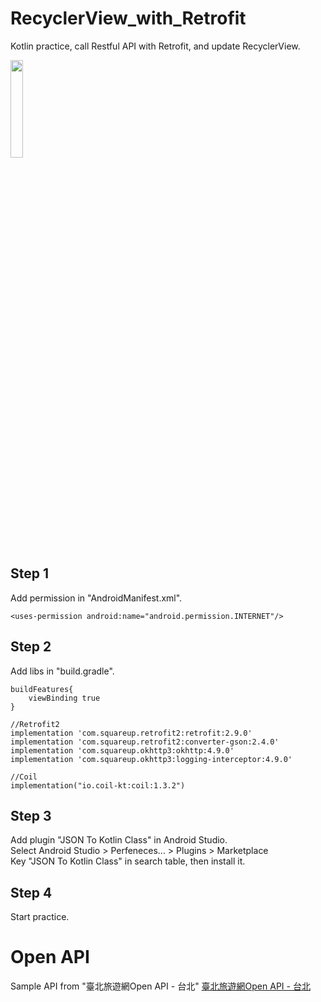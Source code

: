 # RecyclerView_with_Retrofit
Kotlin practice, call Restful API with Retrofit, and update RecyclerView.  

<img src="https://github.com/stephenKD/SampleRecycleView/blob/master/app/src/main/res/drawable/sample_pic.png?raw=true" width=20% height=20%/>

## Step 1
Add permission in "AndroidManifest.xml".
```
<uses-permission android:name="android.permission.INTERNET"/>
```

## Step 2
Add libs in "build.gradle".
```
buildFeatures{
    viewBinding true
}

//Retrofit2
implementation 'com.squareup.retrofit2:retrofit:2.9.0'
implementation 'com.squareup.retrofit2:converter-gson:2.4.0'
implementation 'com.squareup.okhttp3:okhttp:4.9.0'
implementation 'com.squareup.okhttp3:logging-interceptor:4.9.0'

//Coil
implementation("io.coil-kt:coil:1.3.2")
```

## Step 3
Add plugin "JSON To Kotlin Class" in Android Studio.   
Select Android Studio > Perfeneces... > Plugins > Marketplace  
Key "JSON To Kotlin Class" in search table, then install it.

## Step 4
Start practice.

# Open API
Sample API from "臺北旅遊網Open API - 台北"
[臺北旅遊網Open API - 台北](https://www.travel.taipei/open-api/swagger/ui/index)
